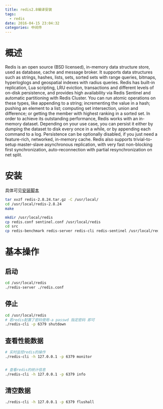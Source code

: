 ```yaml
---
title: redis2.8编译安装
tags:
  - redis
date: 2016-04-15 23:04:32
categories: 中间件
---
```


# 概述
Redis is an open source (BSD licensed), in-memory data structure store, used as database, cache and message broker. It supports data structures such as strings, hashes, lists, sets, sorted sets with range queries, bitmaps, hyperloglogs and geospatial indexes with radius queries. Redis has built-in replication, Lua scripting, LRU eviction, transactions and different levels of on-disk persistence, and provides high availability via Redis Sentinel and automatic partitioning with Redis Cluster.
You can run atomic operations on these types, like appending to a string; incrementing the value in a hash; pushing an element to a list; computing set intersection, union and difference; or getting the member with highest ranking in a sorted set.
In order to achieve its outstanding performance, Redis works with an in-memory dataset. Depending on your use case, you can persist it either by dumping the dataset to disk every once in a while, or by appending each command to a log. Persistence can be optionally disabled, if you just need a feature-rich, networked, in-memory cache.
Redis also supports trivial-to-setup master-slave asynchronous replication, with very fast non-blocking first synchronization, auto-reconnection with partial resynchronization on net split.

# 安装
具体可见[安装脚本](https://raw.githubusercontent.com/JeffXue/common_scripts/master/install_redis2.8.sh)
```bash
tar xvzf redis-2.8.24.tar.gz -C /usr/local/
cd /usr/local/redis-2.8.24
make

mkdir /usr/local/redis
cp redis.conf sentinel.conf /usr/local/redis
cd src
cp redis-benchmark redis-server redis-cli redis-sentinel /usr/local/redis
```

<!-- more -->

# 基本操作
## 启动
```bash
cd /usr/local/redis
./redis-server ./redis.conf
```

## 停止
```bash
cd /usr/local/redis
# 若redis配置了密码使用-a passwd 指定密码 即可
./redis-cli -p 6379 shutdown

```

## 查看性能数据
```bash
# 实时监控redis的操作
./redis-cli -h 127.0.0.1 -p 6379 monitor


# 查看redis的统计信息
./redis-cli -h 127.0.0.1 -p 6379 info
```

## 清空数据
```bash
./redis-cli -h 127.0.0.1 -p 6379 flushall
```

